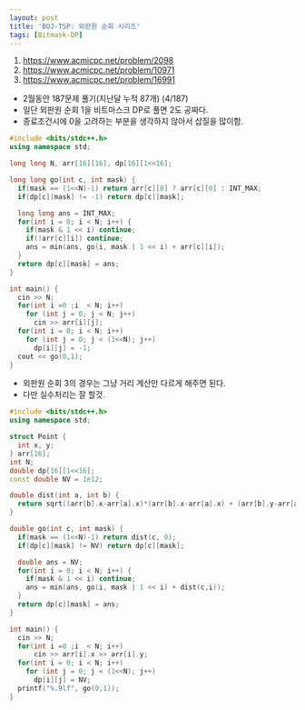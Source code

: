 ```yaml
---
layout: post
title: 'BOJ-TSP: 외판원 순회 시리즈'
tags: [Bitmask-DP]
---
```


1. <https://www.acmicpc.net/problem/2098>
2. <https://www.acmicpc.net/problem/10971>
3. <https://www.acmicpc.net/problem/16991>


- 2월동안 187문제 풀기(지난달 누적 87개) (4/187)
- 일단 외판원 순회 1을 비트마스크 DP로 풀면 2도 공짜다.
- 종료조건시에 0을 고려하는 부분을 생각하지 않아서 삽질을 많이함.

```c++
#include <bits/stdc++.h>
using namespace std;

long long N, arr[16][16], dp[16][1<<16];

long long go(int c, int mask) {
  if(mask == (1<<N)-1) return arr[c][0] ? arr[c][0] : INT_MAX;
  if(dp[c][mask] != -1) return dp[c][mask];

  long long ans = INT_MAX;
  for(int i = 0; i < N; i++) {
    if(mask & 1 << i) continue;
    if(!arr[c][i]) continue;
    ans = min(ans, go(i, mask | 1 << i) + arr[c][i]);
  }
  return dp[c][mask] = ans;
}

int main() {
  cin >> N;
  for(int i =0 ;i  < N; i++)
    for (int j = 0; j < N; j++)
      cin >> arr[i][j];
  for(int i = 0; i < N; i++)
    for (int j = 0; j < (1<<N); j++)
      dp[i][j] = -1;
  cout << go(0,1);
}
```

- 외판원 순회 3의 경우는 그냥 거리 계산만 다르게 해주면 된다.
- 다만 실수처리는 잘 할것.

```c++
#include <bits/stdc++.h>
using namespace std;

struct Point {
  int x, y;
} arr[16];
int N;
double dp[16][1<<16];
const double NV = 1e12;

double dist(int a, int b) {
  return sqrt((arr[b].x-arr[a].x)*(arr[b].x-arr[a].x) + (arr[b].y-arr[a].y)*(arr[b].y-arr[a].y));
}

double go(int c, int mask) {
  if(mask == (1<<N)-1) return dist(c, 0);
  if(dp[c][mask] != NV) return dp[c][mask];

  double ans = NV;
  for(int i = 0; i < N; i++) {
    if(mask & 1 << i) continue;
    ans = min(ans, go(i, mask | 1 << i) + dist(c,i));
  }
  return dp[c][mask] = ans;
}

int main() {
  cin >> N;
  for(int i =0 ;i  < N; i++)
      cin >> arr[i].x >> arr[i].y;
  for(int i = 0; i < N; i++)
    for (int j = 0; j < (1<<N); j++)
      dp[i][j] = NV;
  printf("%.9lf", go(0,1));
}
```